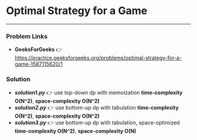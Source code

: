 # Optimal Strategy for a Game

---

### Problem Links
- **__GeeksForGeeks__** :point_right: https://practice.geeksforgeeks.org/problems/optimal-strategy-for-a-game-1587115620/1

### Solution
- **_solution1.py_** :point_right: use top-down dp with memoization **time-complexity O(N^2)**, **space-complexity O(N^2)**
- **_solution2.py_** :point_right: use bottom-up dp with tabulation **time-complexity O(N^2)**, **space-complexity O(N^2)**
- **_solution3.py_** :point_right: use bottom-up dp with tabulation, space-optimized **time-complexity O(N^2)**, **space-complexity O(N)**
